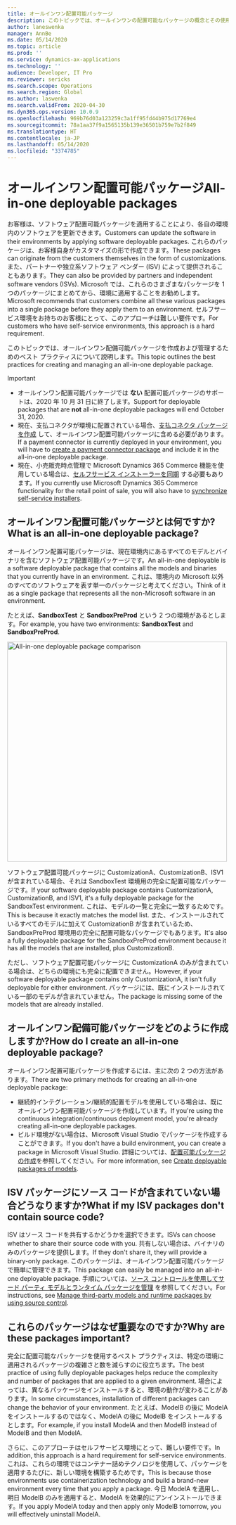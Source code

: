 ```yaml
---
title: オールインワン配置可能パッケージ
description: このトピックでは、オールインワンの配置可能なパッケージの概念とその使用方法について説明します。
author: laneswenka
manager: AnnBe
ms.date: 05/14/2020
ms.topic: article
ms.prod: ''
ms.service: dynamics-ax-applications
ms.technology: ''
audience: Developer, IT Pro
ms.reviewer: sericks
ms.search.scope: Operations
ms.search.region: Global
ms.author: laswenka
ms.search.validFrom: 2020-04-30
ms.dyn365.ops.version: 10.0.9
ms.openlocfilehash: 969b76d03a123259c3a1ff95fd44b975d17769e4
ms.sourcegitcommit: 78a1aa37f9a1565135b139e36501b759e7b2f849
ms.translationtype: HT
ms.contentlocale: ja-JP
ms.lasthandoff: 05/14/2020
ms.locfileid: "3374785"
---
```

# <a name="all-in-one-deployable-packages"></a><span data-ttu-id="5a00d-103">オールインワン配置可能パッケージ</span><span class="sxs-lookup"><span data-stu-id="5a00d-103">All-in-one deployable packages</span></span>

<span data-ttu-id="5a00d-104">お客様は、ソフトウェア配置可能パッケージを適用することにより、各自の環境内のソフトウェアを更新できます。</span><span class="sxs-lookup"><span data-stu-id="5a00d-104">Customers can update the software in their environments by applying software deployable packages.</span></span> <span data-ttu-id="5a00d-105">これらのパッケージは、お客様自身がカスタマイズの形で作成できます。</span><span class="sxs-lookup"><span data-stu-id="5a00d-105">These packages can originate from the customers themselves in the form of customizations.</span></span> <span data-ttu-id="5a00d-106">また、パートナーや独立系ソフトウェア ベンダー (ISV) によって提供されることもあります。</span><span class="sxs-lookup"><span data-stu-id="5a00d-106">They can also be provided by partners and independent software vendors (ISVs).</span></span> <span data-ttu-id="5a00d-107">Microsoft では、これらのさまざまなパッケージを 1 つのパッケージにまとめてから、環境に適用することをお勧めします。</span><span class="sxs-lookup"><span data-stu-id="5a00d-107">Microsoft recommends that customers combine all these various packages into a single package before they apply them to an environment.</span></span> <span data-ttu-id="5a00d-108">セルフサービス環境をお持ちのお客様にとって、このアプローチは難しい要件です。</span><span class="sxs-lookup"><span data-stu-id="5a00d-108">For customers who have self-service environments, this approach is a hard requirement.</span></span>

<span data-ttu-id="5a00d-109">このトピックでは、オールインワン配備可能パッケージを作成および管理するためのベスト プラクティスについて説明します。</span><span class="sxs-lookup"><span data-stu-id="5a00d-109">This topic outlines the best practices for creating and managing an all-in-one deployable package.</span></span>

> [!IMPORTANT]
> - <span data-ttu-id="5a00d-110">オールインワン配置可能パッケージでは **ない** 配置可能パッケージのサポートは、2020 年 10 月 31 日に終了します。</span><span class="sxs-lookup"><span data-stu-id="5a00d-110">Support for deployable packages that are **not** all-in-one deployable packages will end October 31, 2020.</span></span>
> - <span data-ttu-id="5a00d-111">現在、支払コネクタが環境に配置されている場合、[支払コネクタ パッケージを作成](../../../commerce/dev-itpro/payment-connector-package.md) して、オールインワン配置可能パッケージに含める必要があります。</span><span class="sxs-lookup"><span data-stu-id="5a00d-111">If a payment connector is currently deployed in your environment, you will have to [create a payment connector package](../../../commerce/dev-itpro/payment-connector-package.md) and include it in the all-in-one deployable package.</span></span>
> - <span data-ttu-id="5a00d-112">現在、小売販売時点管理で Microsoft Dynamics 365 Commerce 機能を使用している場合は、[セルフサービス インストーラーを同期](../../../commerce/dev-itpro/Synchronize-installers.md) する必要もあります。</span><span class="sxs-lookup"><span data-stu-id="5a00d-112">If you currently use Microsoft Dynamics 365 Commerce functionality for the retail point of sale, you will also have to [synchronize self-service installers](../../../commerce/dev-itpro/Synchronize-installers.md).</span></span>

## <a name="what-is-an-all-in-one-deployable-package"></a><span data-ttu-id="5a00d-113">オールインワン配置可能パッケージとは何ですか?</span><span class="sxs-lookup"><span data-stu-id="5a00d-113">What is an all-in-one deployable package?</span></span>

<span data-ttu-id="5a00d-114">オールインワン配置可能パッケージは、現在環境内にあるすべてのモデルとバイナリを含むソフトウェア配置可能パッケージです。</span><span class="sxs-lookup"><span data-stu-id="5a00d-114">An all-in-one deployable is a software deployable package that contains all the models and binaries that you currently have in an environment.</span></span> <span data-ttu-id="5a00d-115">これは、環境内の Microsoft 以外のすべてのソフトウェアを表す単一のパッケージと考えてください。</span><span class="sxs-lookup"><span data-stu-id="5a00d-115">Think of it as a single package that represents all the non-Microsoft software in an environment.</span></span>

<span data-ttu-id="5a00d-116">たとえば、**SandboxTest** と **SandboxPreProd** という 2 つの環境があるとします。</span><span class="sxs-lookup"><span data-stu-id="5a00d-116">For example, you have two environments: **SandboxTest** and **SandboxPreProd**.</span></span>

<img src="media/AIO_PKG.png" width="500px" alt="All-in-one deployable package comparison" />

<span data-ttu-id="5a00d-117">ソフトウェア配置可能パッケージに CustomizationA、CustomizationB、ISV1 が含まれている場合、それは SandboxTest 環境用の完全に配置可能なパッケージです。</span><span class="sxs-lookup"><span data-stu-id="5a00d-117">If your software deployable package contains CustomizationA, CustomizationB, and ISV1, it's a fully deployable package for the SandboxTest environment.</span></span> <span data-ttu-id="5a00d-118">これは、モデルの一覧と完全に一致するためです。</span><span class="sxs-lookup"><span data-stu-id="5a00d-118">This is because it exactly matches the model list.</span></span> <span data-ttu-id="5a00d-119">また、インストールされているすべてのモデルに加えて CustomizationB が含まれているため、SandboxPreProd 環境用の完全に配置可能なパッケージでもあります。</span><span class="sxs-lookup"><span data-stu-id="5a00d-119">It's also a fully deployable package for the SandboxPreProd environment because it has all the models that are installed, plus CustomizationB.</span></span>

<span data-ttu-id="5a00d-120">ただし、ソフトウェア配置可能パッケージに CustomizationA のみが含まれている場合は、どちらの環境にも完全に配置できません。</span><span class="sxs-lookup"><span data-stu-id="5a00d-120">However, if your software deployable package contains only CustomizationA, it isn't fully deployable for either environment.</span></span> <span data-ttu-id="5a00d-121">パッケージには、既にインストールされている一部のモデルが含まれていません。</span><span class="sxs-lookup"><span data-stu-id="5a00d-121">The package is missing some of the models that are already installed.</span></span>

## <a name="how-do-i-create-an-all-in-one-deployable-package"></a><span data-ttu-id="5a00d-122">オールインワン配備可能パッケージをどのように作成しますか?</span><span class="sxs-lookup"><span data-stu-id="5a00d-122">How do I create an all-in-one deployable package?</span></span>

<span data-ttu-id="5a00d-123">オールインワン配置可能パッケージを作成するには、主に次の 2 つの方法があります。</span><span class="sxs-lookup"><span data-stu-id="5a00d-123">There are two primary methods for creating an all-in-one deployable package:</span></span>

- <span data-ttu-id="5a00d-124">継続的インテグレーション/継続的配置モデルを使用している場合は、既にオールインワン配置可能パッケージを作成しています。</span><span class="sxs-lookup"><span data-stu-id="5a00d-124">If you're using the continuous integration/continuous deployment model, you're already creating all-in-one deployable packages.</span></span>
- <span data-ttu-id="5a00d-125">ビルド環境がない場合は、Microsoft Visual Studio でパッケージを作成することができます。</span><span class="sxs-lookup"><span data-stu-id="5a00d-125">If you don't have a build environment, you can create a package in Microsoft Visual Studio.</span></span> <span data-ttu-id="5a00d-126">詳細については、[配置可能パッケージの作成](../deployment/create-apply-deployable-package.md)を参照してください。</span><span class="sxs-lookup"><span data-stu-id="5a00d-126">For more information, see [Create deployable packages of models](../deployment/create-apply-deployable-package.md).</span></span>

## <a name="what-if-my-isv-packages-dont-contain-source-code"></a><span data-ttu-id="5a00d-127">ISV パッケージにソース コードが含まれていない場合どうなりますか?</span><span class="sxs-lookup"><span data-stu-id="5a00d-127">What if my ISV packages don't contain source code?</span></span>

<span data-ttu-id="5a00d-128">ISV はソース コードを共有するかどうかを選択できます。</span><span class="sxs-lookup"><span data-stu-id="5a00d-128">ISVs can choose whether to share their source code with you.</span></span> <span data-ttu-id="5a00d-129">共有しない場合は、バイナリのみのパッケージを提供します。</span><span class="sxs-lookup"><span data-stu-id="5a00d-129">If they don't share it, they will provide a binary-only package.</span></span> <span data-ttu-id="5a00d-130">このパッケージは、オールインワン配置可能パッケージで簡単に管理できます。</span><span class="sxs-lookup"><span data-stu-id="5a00d-130">This package can easily be managed into an all-in-one deployable package.</span></span> <span data-ttu-id="5a00d-131">手順については、[ソース コントロールを使用してサード パーティ モデルとランタイム パッケージを管理](manage-runtime-packages.md) を参照してください。</span><span class="sxs-lookup"><span data-stu-id="5a00d-131">For instructions, see [Manage third-party models and runtime packages by using source control](manage-runtime-packages.md).</span></span>

## <a name="why-are-these-packages-important"></a><span data-ttu-id="5a00d-132">これらのパッケージはなぜ重要なのですか?</span><span class="sxs-lookup"><span data-stu-id="5a00d-132">Why are these packages important?</span></span>

<span data-ttu-id="5a00d-133">完全に配置可能なパッケージを使用するベスト プラクティスは、特定の環境に適用されるパッケージの複雑さと数を減らすのに役立ちます。</span><span class="sxs-lookup"><span data-stu-id="5a00d-133">The best practice of using fully deployable packages helps reduce the complexity and number of packages that are applied to a given environment.</span></span> <span data-ttu-id="5a00d-134">場合によっては、異なるパッケージをインストールすると、環境の動作が変わることがあります。</span><span class="sxs-lookup"><span data-stu-id="5a00d-134">In some circumstances, installation of different packages can change the behavior of your environment.</span></span> <span data-ttu-id="5a00d-135">たとえば、ModelB の後に ModelA をインストールするのではなく、ModelA の後に ModelB をインストールするとします。</span><span class="sxs-lookup"><span data-stu-id="5a00d-135">For example, if you install ModelA and then ModelB instead of ModelB and then ModelA.</span></span>

<span data-ttu-id="5a00d-136">さらに、このアプローチはセルフサービス環境にとって、難しい要件です。</span><span class="sxs-lookup"><span data-stu-id="5a00d-136">In addition, this approach is a hard requirement for self-service environments.</span></span> <span data-ttu-id="5a00d-137">これは、これらの環境ではコンテナー詰めテクノロジを使用して、パッケージを適用するたびに、新しい環境を構築するためです。</span><span class="sxs-lookup"><span data-stu-id="5a00d-137">This is because those environments use containerization technology and build a brand-new environment every time that you apply a package.</span></span> <span data-ttu-id="5a00d-138">今日 ModelA を適用し、明日 ModelB のみを適用すると、ModelA を効果的にアンインストールできます。</span><span class="sxs-lookup"><span data-stu-id="5a00d-138">If you apply ModelA today and then apply only ModelB tomorrow, you will effectively uninstall ModelA.</span></span>
